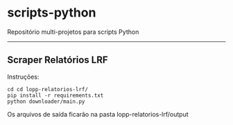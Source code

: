 # scripts-python
Repositório multi-projetos para scripts Python 


<hr>

## Scraper Relatórios LRF

Instruções:

    cd cd lopp-relatorios-lrf/
    pip install -r requirements.txt
    python downloader/main.py
  

Os arquivos de saída ficarão na pasta lopp-relatorios-lrf/output
